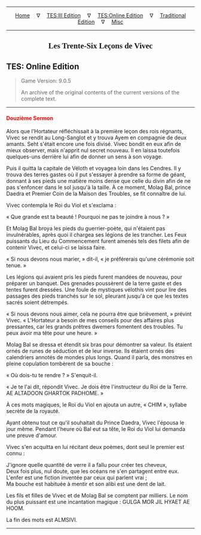 
---

<!-- Jekyll Page Links -->

<center>
<a href="../../../../index.html">Home</a>
&emsp;&nabla;&emsp;
<a href="../../../index-tes3.html">TES:III Edition</a>
&emsp;&nabla;&emsp;
<a href="../../../index-teso.html">TES:Online Edition</a>
&emsp;&nabla;&emsp;
<a href="../../../index-traditional.html">Traditional Edition</a>
&emsp;&nabla;&emsp;
<a href="../../../index-misc.html">Misc</a>
</center>

<!-- Markdown Body Below: -->

---

<center>
<h2><span style="font-family:Georgia">Les Trente-Six Leçons de Vivec</span></h2>
</center>

## TES: Online Edition

> Game Version: 9.0.5
>
> An archive of the original contents of the current versions of the complete text.

---

#### <span style="color:red">Douzième Sermon</span>

Alors que l'Hortateur réfléchissait à la première leçon des rois régnants, Vivec se rendit au Long-Sanglot et y trouva Ayem en compagnie de deux amants. Seht s'était encore une fois divisé. Vivec bondit en eux afin de mieux observer, mais n'apprit nul secret nouveau. Il en laissa toutefois quelques-uns derrière lui afin de donner un sens à son voyage.

Puis il quitta la capitale de Véloth et voyagea loin dans les Cendres. Il y trouva des terres gastes où il put s'essayer à prendre sa forme de géant, donnant à ses pieds une matière moins dense que celle du divin afin de ne pas s'enfoncer dans le sol jusqu'à la taille. À ce moment, Molag Bal, prince Daedra et Premier Coin de la Maison des Troubles, se fit connaître de lui.

Vivec contempla le Roi du Viol et s'exclama :

« Que grande est ta beauté ! Pourquoi ne pas te joindre à nous ? »

Et Molag Bal broya les pieds du guerrier-poète, qui n'étaient pas invulnérables, après quoi il chargea ses légions de les trancher. Les Feux puissants du Lieu du Commencement furent amenés tels des filets afin de contenir Vivec, et celui-ci se laissa faire.

« Si nous devons nous marier, » dit-il, « je préférerais qu'une cérémonie soit tenue. »

Les légions qui avaient pris les pieds furent mandées de nouveau, pour préparer un banquet. Des grenades poussèrent de la terre gaste et des tentes furent dressées. Une foule de mystiques vélothis vint pour lire des passages des pieds tranchés sur le sol, pleurant jusqu'à ce que les textes sacrés soient détrempés.

« Si nous devons nous aimer, cela ne pourra être que brièvement, » prévint Vivec. « L'Hortateur a besoin de mes conseils pour des affaires plus pressantes, car les grands prêtres dwemers fomentent des troubles. Tu peux avoir ma tête pour une heure. »

Molag Bal se dressa et étendit six bras pour démontrer sa valeur. Ils étaient ornés de runes de séduction et de leur inverse. Ils étaient ornés des calendriers annotés de mondes plus longs. Quand il parla, des monstres en pleine copulation tombèrent de sa bouche :

« Où dois-tu te rendre ? » S'enquit-il.

« Je te l'ai dit, répondit Vivec. Je dois être l'instructeur du Roi de la Terre. AE ALTADOON GHARTOK PADHOME. »

À ces mots magiques, le Roi du Viol en ajouta un autre, « CHIM », syllabe secrète de la royauté.

Ayant obtenu tout ce qu'il souhaitait du Prince Daedra, Vivec l'épousa le jour même. Pendant l'heure où Bal eut sa tête, le Roi du Viol lui demanda une preuve d'amour.

Vivec s'en acquitta en lui récitant deux poèmes, dont seul le premier est connu :

J'ignore quelle quantité de verre il a fallu pour créer tes cheveux,\
Deux fois plus, nul doute, que les océans ne s'en partagent entre eux.\
L'enfer est une fiction inventée par ceux qui parlent vrai ;\
Ma bouche est habituée à mentir et son alibi est une dent de lait.

Les fils et filles de Vivec et de Molag Bal se comptent par milliers. Le nom du plus puissant est une incantation magique : GULGA MOR JIL HYAET AE HOOM.

La fin des mots est ALMSIVI.

---
